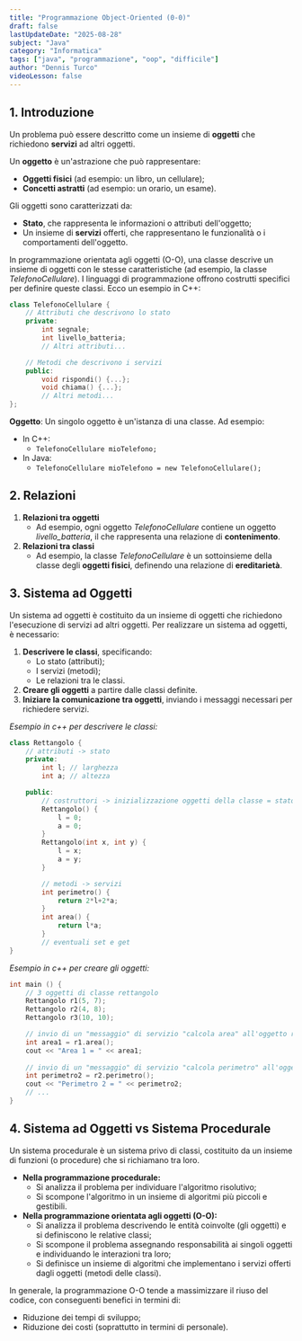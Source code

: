 ```yaml
---
title: "Programmazione Object-Oriented (0-0)"
draft: false
lastUpdateDate: "2025-08-28"
subject: "Java"
category: "Informatica"
tags: ["java", "programmazione", "oop", "difficile"]
author: "Dennis Turco"
videoLesson: false
---
```


## 1. Introduzione

Un problema può essere descritto come un insieme di **oggetti** che richiedono **servizi** ad altri oggetti.

Un **oggetto** è un'astrazione che può rappresentare:

- **Oggetti fisici** (ad esempio: un libro, un cellulare);
- **Concetti astratti** (ad esempio: un orario, un esame).

Gli oggetti sono caratterizzati da:

- **Stato**, che rappresenta le informazioni o attributi dell'oggetto;
- Un insieme di **servizi** offerti, che rappresentano le funzionalità o i comportamenti dell'oggetto.

In programmazione orientata agli oggetti (O-O), una classe descrive un insieme di oggetti con le stesse caratteristiche (ad esempio, la classe *TelefonoCellulare*). I linguaggi di programmazione offrono costrutti specifici per definire queste classi. Ecco un esempio in C++:

```cpp
class TelefonoCellulare {
    // Attributi che descrivono lo stato
    private:
        int segnale;
        int livello_batteria;
        // Altri attributi...

    // Metodi che descrivono i servizi
    public:
        void rispondi() {...};
        void chiama() {...};
        // Altri metodi...
};
```

**Oggetto**: Un singolo oggetto è un'istanza di una classe. Ad esempio:

- In C++:
  - `TelefonoCellulare mioTelefono;`
- In Java:
  - `TelefonoCellulare mioTelefono = new TelefonoCellulare();`

## 2. Relazioni

1. **Relazioni tra oggetti**
    - Ad esempio, ogni oggetto *TelefonoCellulare* contiene un oggetto *livello_batteria*, il che rappresenta una relazione di **contenimento**.
2. **Relazioni tra classi**
    - Ad esempio, la classe *TelefonoCellulare* è un sottoinsieme della classe degli **oggetti fisici**, definendo una relazione di **ereditarietà**.

## 3. Sistema ad Oggetti

Un sistema ad oggetti è costituito da un insieme di oggetti che richiedono l'esecuzione di servizi ad altri oggetti. Per realizzare un sistema ad oggetti, è necessario:

1. **Descrivere le classi**, specificando:
    - Lo stato (attributi);
    - I servizi (metodi);
    - Le relazioni tra le classi.
2. **Creare gli oggetti** a partire dalle classi definite.
3. **Iniziare la comunicazione tra oggetti**, inviando i messaggi necessari per richiedere servizi.

*Esempio in c++ per descrivere le classi:*

```cpp
class Rettangolo {
	// attributi -> stato
	private:
		int l; // larghezza
		int a; // altezza

	public:
		// costruttori -> inizializzazione oggetti della classe = stato iniziale
		Rettangolo() {
			l = 0;
			a = 0;
		}
		Rettangolo(int x, int y) {
			l = x;
			a = y;
		}

		// metodi -> servizi
		int perimetro() {
			return 2*l+2*a;
		}
		int area() {
			return l*a;
		}
		// eventuali set e get
}
```

*Esempio in c++ per creare gli oggetti:*

```cpp
int main () {
	// 3 oggetti di classe rettangolo
	Rettangolo r1(5, 7);
	Rettangolo r2(4, 8);
	Rettangolo r3(10, 10);

	// invio di un "messaggio" di servizio "calcola area" all'oggetto r1
	int area1 = r1.area();
	cout << "Area 1 = " << area1;
	
	// invio di un "messaggio" di servizio "calcola perimetro" all'oggetto r2
	int perimetro2 = r2.perimetro();
	cout << "Perimetro 2 = " << perimetro2;
	// ...
}
```

## 4. Sistema ad Oggetti vs Sistema Procedurale

Un sistema procedurale è un sistema privo di classi, costituito da un insieme di funzioni (o procedure) che si richiamano tra loro.

- **Nella programmazione procedurale:**
  - Si analizza il problema per individuare l'algoritmo risolutivo;
  - Si scompone l'algoritmo in un insieme di algoritmi più piccoli e gestibili.
- **Nella programmazione orientata agli oggetti (O-O):**
  - Si analizza il problema descrivendo le entità coinvolte (gli oggetti) e si definiscono le relative classi;
  - Si scompone il problema assegnando responsabilità ai singoli oggetti e individuando le interazioni tra loro;
  - Si definisce un insieme di algoritmi che implementano i servizi offerti dagli oggetti (metodi delle classi).

In generale, la programmazione O-O tende a massimizzare il riuso del codice, con conseguenti benefici in termini di:

- Riduzione dei tempi di sviluppo;
- Riduzione dei costi (soprattutto in termini di personale).
